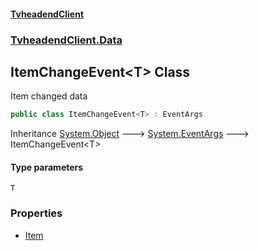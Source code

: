 #### [TvheadendClient](./index.md 'index')
### [TvheadendClient.Data](./TvheadendClient-Data.md 'TvheadendClient.Data')
## ItemChangeEvent&lt;T&gt; Class
Item changed data  
```csharp
public class ItemChangeEvent<T> : EventArgs
```
Inheritance [System.Object](https://docs.microsoft.com/en-us/dotnet/api/System.Object 'System.Object') &#129106; [System.EventArgs](https://docs.microsoft.com/en-us/dotnet/api/System.EventArgs 'System.EventArgs') &#129106; ItemChangeEvent&lt;T&gt;  
#### Type parameters
<a name='TvheadendClient-Data-ItemChangeEvent-T--T'></a>
`T`  
  
  
### Properties
- [Item](./TvheadendClient-Data-ItemChangeEvent-T--Item.md 'TvheadendClient.Data.ItemChangeEvent&lt;T&gt;.Item')
